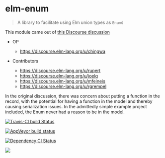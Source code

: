 # elm-enum

> A library to facilitate using Elm union types as `Enum`s

This module came out of [this Discourse discussion](https://discourse.elm-lang.org/t/how-to-do-enums-in-elm/1353)

- OP
  - https://discourse.elm-lang.org/u/chingwa

- Contributors
  - https://discourse.elm-lang.org/u/rupert
  - https://discourse.elm-lang.org/u/joelq
  - https://discourse.elm-lang.org/u/mfeineis
  - https://discourse.elm-lang.org/u/rgrempel

In the original discussion, there was concern about putting a function in the record, with the potential for having a function in the model and thereby causing serialization issues.
In the admittedly simple example project included, the Enum never had a reason to be in the model.


[![Travis-CI build Status](https://travis-ci.org/genthaler/elm-enum.svg?branch=master)](https://travis-ci.org/genthaler/elm-enum)

[![AppVeyor build status](https://ci.appveyor.com/api/projects/status/tn79mfap9v0fg2qb/branch/master?svg=true)](https://ci.appveyor.com/project/genthaler/elm-enum/branch/master)

[![Dependency CI Status](https://dependencyci.com/github/genthaler/elm-enum/badge?style=flat)](https://dependencyci.com/github/genthaler/elm-enum/badge?style=flat)

[![](https://raw.githubusercontent.com/ZenHubIO/support/master/zenhub-badge.png)](https://zenhub.com)
